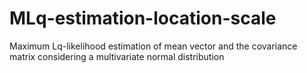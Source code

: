 # MLq-estimation-location-scale
Maximum Lq-likelihood estimation of mean vector and the covariance matrix considering a multivariate normal distribution
